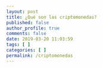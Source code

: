 ```yaml
---
layout: post
title: ¿Qué son las criptomonedas?
published: false
author_profile: true
comments: false
date: 2019-03-20 11:03:59
tags: [ ]
categories: [ ]
permalink: /criptomonedas
---
```

